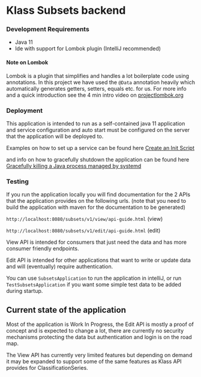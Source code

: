 # Klass Subsets backend

### Development Requirements
  * Java 11
  * Ide with support for Lombok plugin (IntelliJ recommended) 

#### Note on Lombok
Lombok is a plugin that simplifies and handles a lot boilerplate code using annotations.
In this project we have used the `@Data` annotation heavily which automatically generates getters, setters, equals etc. for us.
For more info and a quick introduction see the 4 min intro video on [projectlombok.org](https://projectlombok.org/)

### Deployment
This application is intended to run as a self-contained java 11 application and service configuration and auto start must be configured on the server that the application will be deployed to.

Examples on how to set up a service can be found here [Create an Init Script](https://www.linode.com/docs/development/java/how-to-deploy-spring-boot-applications-nginx-ubuntu-16-04/#create-an-init-script)

and info on how to gracefully shutdown the application can be found here
[Gracefully killing a Java process managed by systemd](https://stegard.net/2016/08/gracefully-killing-a-java-process-managed-by-systemd/)

### Testing
If you run the application locally you will find documentation for the 2 APIs that the application provides on the following urls. 
(note that you need to build the application with maven for the documentation to be generated)

`http://localhost:8080/subsets/v1/view/api-guide.html` (view)

`http://localhost:8080/subsets/v1/edit/api-guide.html` (edit)

View API is intended for consumers that just need the data and has more consumer friendly endpoints.

Edit API is intended for other applications that want to write or update data and will (eventually) require authentication.

You can use `SubsetsApplication` to run the application in intelliJ, or run `TestSubsetsApplication` if you want some simple test data to be added during startup.

## Current state of the application
Most of the application is Work In Progress, the Edit API is mostly a proof of concept and is expected to change a lot, 
there are currently no security mechanisms protecting the data but authentication and login is on the road map.

The View API has currently very limited features but depending on demand it may be expanded to support some of the same 
features as Klass API provides for ClassificationSeries.
